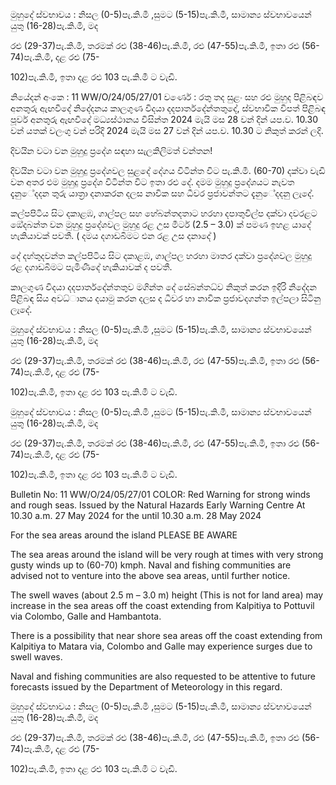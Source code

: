 මුහුදේ ස්වභාවය : නිසල (0-5)පැ.කි.මී ,සුමට (5-15)පැ.කි.මී, සාමාන්‍ය ස්වභාවයෙන් යුතු (16-28)පැ.කි.මී, මද

රළු (29-37)පැ.කි.මී, තරමක් රළු (38-46)පැ.කි.මී, රළු (47-55)පැ.කි.මී, ඉතා රළු (56-74)පැ.කි.මී, දළ රළු (75-

102)පැ.කි.මී, ඉතා දළ රළු 103 පැ.කි.මී ට වැඩි.

නියේදන්‍ අංකෙ : 11 WW/O/24/05/27/01 වර්ණෙ : රතු තද සුළං සහ රළු මුහුද පිළිබඳව අනතුරු ඇඟවීදේ නිදේදනය කාලගුණ විදයා දදපාර්තදේන්තතුදේ, ස්වභාවික විපත් පිළිබඳ පූර්ව අනතුරු ඇඟවීදේ මධ්‍යස්ථානය විසින්ත 2024 මැයි මස 28 වන්‍ දින්‍ යප.ව. 10.30 වන්‍ යතක් වලංගු වන්‍ පරිදි 2024 මැයි මස 27 වන්‍ දින්‍ යප.ව. 10.30 ට නිකුත් කරන්‍ ලදි.

දිවයින වටා වන මුහුදු ප්‍රදේශ සඳහා සැලකිලිමත් වන්තන!

දිවයින වටා වන මුහුදු ප්‍රදේශවල සුළදේ දේගය විටින්ත විට පැ.කි.මී. (60-70) දක්වා වැඩි වන අතර එම මුහුදු ප්‍රදේශ විටින්ත විට ඉතා රළු දේ. දමම මුහුදු ප්‍රදේශයට නැවත දැනුේදදන තුරු යාත්‍රා දනාකරන දලස නාවික සහ ධීවර ප්‍රජාවන්තට දැනුේදදනු ලැදේ.

කල්පපිටිය සිට දකාළඹ, ගාල්පල සහ හේබන්තදතාට හරහා දපාතුවිල්ප දක්වා දවරළට ඔේදබන්ත වන මුහුදු ප්‍රදේශවල මුහුදු රළ උස මීටර් (2.5 – 3.0) ක් පමණ ඉහළ යාදේ හැකියාවක් පවතී. ( දමය දගාඩබිමට එන රළ උස දනාදේ )

දේ දහ්තුදවන්ත කල්පපිටිය සිට දකාළඹ, ගාල්පල හරහා මාතර දක්වා ප්‍රදේශවල මුහුදු රළ දගාඩබිමට පැමිණීදේ හැකියාවක් ද පවතී.

කාලගුණ විදයා දදපාර්තදේන්තතුව මගින්ත දේ සේබන්තධ්‍ව නිකුත් කරන ඉදිරි නිදේදන පිළිබඳ සිය අවධ්‍ානය දයාමු කරන දලස ද ධීවර හා නාවික ප්‍රජාවදගන්ත ඉල්පලා සිටිනු ලැදේ.

මුහුදේ ස්වභාවය : නිසල (0-5)පැ.කි.මී ,සුමට (5-15)පැ.කි.මී, සාමාන්‍ය ස්වභාවයෙන් යුතු (16-28)පැ.කි.මී, මද

රළු (29-37)පැ.කි.මී, තරමක් රළු (38-46)පැ.කි.මී, රළු (47-55)පැ.කි.මී, ඉතා රළු (56-74)පැ.කි.මී, දළ රළු (75-

102)පැ.කි.මී, ඉතා දළ රළු 103 පැ.කි.මී ට වැඩි.

මුහුදේ ස්වභාවය : නිසල (0-5)පැ.කි.මී ,සුමට (5-15)පැ.කි.මී, සාමාන්‍ය ස්වභාවයෙන් යුතු (16-28)පැ.කි.මී, මද

රළු (29-37)පැ.කි.මී, තරමක් රළු (38-46)පැ.කි.මී, රළු (47-55)පැ.කි.මී, ඉතා රළු (56-74)පැ.කි.මී, දළ රළු (75-

102)පැ.කි.මී, ඉතා දළ රළු 103 පැ.කි.මී ට වැඩි.

Bulletin No: 11 WW/O/24/05/27/01 COLOR: Red Warning for strong winds and rough seas. Issued by the Natural Hazards Early Warning Centre At 10.30 a.m. 27 May 2024 for the until 10.30 a.m. 28 May 2024

For the sea areas around the island PLEASE BE AWARE

The sea areas around the island will be very rough at times with very strong gusty winds up to (60-70) kmph. Naval and fishing communities are advised not to venture into the above sea areas, until further notice.

The swell waves (about 2.5 m – 3.0 m) height (This is not for land area) may increase in the sea areas off the coast extending from Kalpitiya to Pottuvil via Colombo, Galle and Hambantota.

There is a possibility that near shore sea areas off the coast extending from Kalpitiya to Matara via, Colombo and Galle may experience surges due to swell waves.

Naval and fishing communities are also requested to be attentive to future forecasts issued by the Department of Meteorology in this regard.

මුහුදේ ස්වභාවය : නිසල (0-5)පැ.කි.මී ,සුමට (5-15)පැ.කි.මී, සාමාන්‍ය ස්වභාවයෙන් යුතු (16-28)පැ.කි.මී, මද

රළු (29-37)පැ.කි.මී, තරමක් රළු (38-46)පැ.කි.මී, රළු (47-55)පැ.කි.මී, ඉතා රළු (56-74)පැ.කි.මී, දළ රළු (75-

102)පැ.කි.මී, ඉතා දළ රළු 103 පැ.කි.මී ට වැඩි.